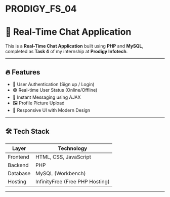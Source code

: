 # PRODIGY_FS_04
# 💬 Real-Time Chat Application

This is a **Real-Time Chat Application** built using **PHP** and **MySQL**, completed as **Task 4** of my internship at **Prodigy Infotech**.



---

## 🔥 Features

- 🔐 User Authentication (Sign up / Login)
- 🟢 Real-time User Status (Online/Offline)
- 💬 Instant Messaging using AJAX
- 🖼️ Profile Picture Upload
- 🚀 Responsive UI with Modern Design

---

## 🛠️ Tech Stack

| Layer      | Technology            |
|------------|------------------------|
| Frontend   | HTML, CSS, JavaScript |
| Backend    | PHP                   |
| Database   | MySQL (Workbench)     |
| Hosting    | InfinityFree (Free PHP Hosting) |

---

